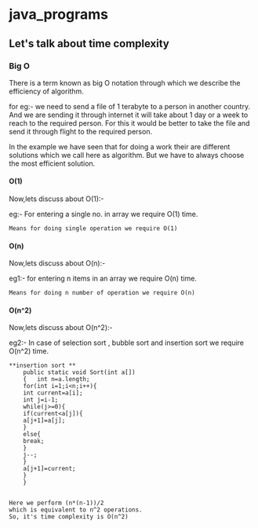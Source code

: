 # java_programs

## Let's talk about time complexity
### Big O
There is a term known as big O notation through which we describe the efficiency of algorithm.

for eg:-
    we need to send a file of 1 terabyte to a person in another country.
    And we are sending it through internet it will take about 1 day or a week to reach to the 
    required person.
    For this it would be better to take the file and send it through flight to the required person.

In the example we have seen that for doing a work their are different solutions which we call here as algorithm.
But we have to always choose the most efficient solution.

#### O(1)

Now,lets discuss about O(1):-

eg:- For entering a single no. in array we require O(1) time.

    Means for doing single operation we require O(1) 

#### O(n)

Now,lets discuss about O(n):-

eg1:- for entering n items in an array we require O(n) time.

    Means for doing n number of operation we require O(n)


#### O(n^2)

Now,lets discuss about O(n^2):-

eg2:- In case of selection sort , bubble sort and insertion sort we require O(n^2) time.

    **insertion sort **
        public static void Sort(int a[])
        {   int n=a.length;
        for(int i=1;i<n;i++){
        int current=a[i];
        int j=i-1;
        while(j>=0){
        if(current<a[j]){
        a[j+1]=a[j];
        }
        else{
        break;
        }
        j--;
        }
        a[j+1]=current;
        }
        }
        
    
    Here we perform (n*(n-1))/2 
    which is equivalent to n^2 operations.
    So, it's time complexity is O(n^2)




   